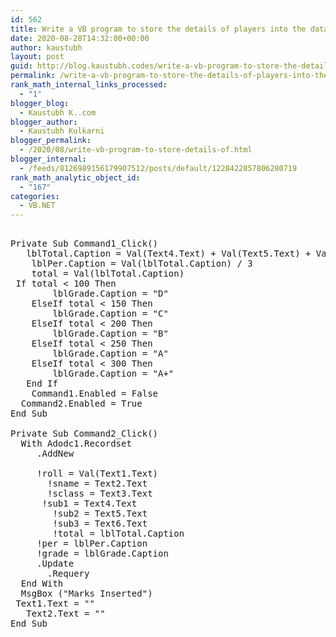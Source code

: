 ```yaml
---
id: 562
title: Write a VB program to store the details of players into the database and display that details using ADODC.
date: 2020-08-28T14:32:00+00:00
author: kaustubh
layout: post
guid: http://blog.kaustubh.codes/write-a-vb-program-to-store-the-details-of-players-into-the-database-and-display-that-details-using-adodc/
permalink: /write-a-vb-program-to-store-the-details-of-players-into-the-database-and-display-that-details-using-adodc/
rank_math_internal_links_processed:
  - "1"
blogger_blog:
  - Kaustubh K..com
blogger_author:
  - Kaustubh Kulkarni
blogger_permalink:
  - /2020/08/write-vb-program-to-store-details-of.html
blogger_internal:
  - /feeds/8126989156179907512/posts/default/1228422857806280719
rank_math_analytic_object_id:
  - "167"
categories:
  - VB.NET
---
```

<pre><br />Private Sub Command1_Click()<br />	lblTotal.Caption = Val(Text4.Text) + Val(Text5.Text) + Val(Text6.Text)<br />	lblPer.Caption = Val(lblTotal.Caption) / 3<br />	total = Val(lblTotal.Caption)<br />	If total &lt; 100 Then<br />		lblGrade.Caption = "D"<br />	ElseIf total &lt; 150 Then<br />		lblGrade.Caption = "C"<br />	ElseIf total &lt; 200 Then<br />		lblGrade.Caption = "B"<br />	ElseIf total &lt; 250 Then<br />		lblGrade.Caption = "A"<br />	ElseIf total &lt; 300 Then<br />		lblGrade.Caption = "A+"<br />	End If<br />	Command1.Enabled = False<br />	Command2.Enabled = True<br />End Sub<br /><br />Private Sub Command2_Click()<br />	With Adodc1.Recordset<br />		.AddNew<br /><br />		!roll = Val(Text1.Text)<br />		!sname = Text2.Text<br />		!sclass = Text3.Text<br />		!sub1 = Text4.Text<br />		!sub2 = Text5.Text<br />		!sub3 = Text6.Text<br />		!total = lblTotal.Caption<br />		!per = lblPer.Caption<br />		!grade = lblGrade.Caption<br />		.Update<br />		.Requery<br />	End With<br />	MsgBox ("Marks Inserted")<br />	Text1.Text = ""<br />	Text2.Text = ""<br />End Sub<br />				<br /><br /><br /><br /></pre>